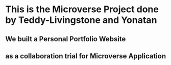 # This is the Microverse Project done by Teddy-Livingstone and Yonatan

## We built a Personal Portfolio Website
## as a collaboration trial for Microverse Application